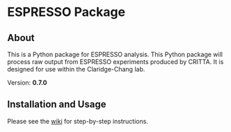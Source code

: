 # ESPRESSO Package

## About
This is a Python package for ESPRESSO analysis. This Python package will process raw output from ESPRESSO experiments produced by CRITTA. It is designed for use within the Claridge-Chang lab.

Version: **0.7.0**

## Installation and Usage

Please see the [wiki](https://github.com/ACCLAB/espresso/wiki) for step-by-step instructions.
